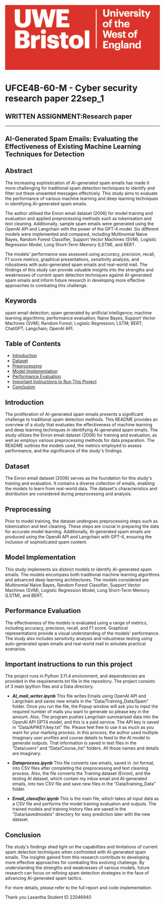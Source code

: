 <img src="./Data/uwe_top_process.jpeg">

# UFCE4B-60-M - Cyber security research paper 22sep_1

## 	WRITTEN ASSIGNMENT:Research paper
---

## AI-Generated Spam Emails: Evaluating the Effectiveness of Existing Machine Learning Techniques for Detection


## Abstract

The increasing sophistication of AI-generated spam emails has made it more challenging for traditional spam detection techniques to identify and filter out these unwanted messages effectively. This study aims to evaluate the performance of various machine learning and deep learning techniques in identifying AI-generated spam emails.

The author utilised the Enron email dataset (2006) for model training and evaluation and applied preprocessing methods such as tokenisation and text cleaning. Additionally, sample spam emails were generated using the OpenAI API and Langchain with the power of the GPT-4 model. Six different models were implemented and compared, including Multinomial Naive Bayes, Random Forest Classifier, Support Vector Machines (SVM), Logistic Regression Model, Long Short-Term Memory (LSTM), and BERT.

The models' performance was assessed using accuracy, precision, recall, F1 score metrics, graphical presentations, sensitivity analysis, and robustness with auto-generated spam emails and real-world mail. The findings of this study can provide valuable insights into the strengths and weaknesses of current spam detection techniques against AI-generated spam emails and inform future research in developing more effective approaches to combating this challenge.

## Keywords

spam email detection; spam generated by artificial intelligence; machine learning algorithms; performance evaluation; Naive Bayes; Support Vector Machines (SVM); Random Forest; Logistic Regression; LSTM; BERT; ChatGPT; Langchain; OpenAI API.

## Table of Contents

- [Introduction](#introduction)
- [Dataset](#dataset)
- [Preprocessing](#preprocessing)
- [Model Implementation](#model-implementation)
- [Performance Evaluation](#performance-evaluation)
- [Important Instructions to Run This Project](#important-instructions-to-run-this-project)
- [Conclusion](#conclusion)



## Introduction

The proliferation of AI-generated spam emails presents a significant challenge to traditional spam detection methods. This README provides an overview of a study that evaluates the effectiveness of machine learning and deep learning techniques in identifying AI-generated spam emails. The study utilizes the Enron email dataset (2006) for training and evaluation, as well as employs various preprocessing methods for data preparation. The README outlines the models used, the metrics employed to assess performance, and the significance of the study's findings.

## Dataset

The Enron email dataset (2006) serves as the foundation for this study's training and evaluation. It contains a diverse collection of emails, enabling the models to learn from real-world data. The dataset's characteristics and distribution are considered during preprocessing and analysis.

## Preprocessing

Prior to model training, the dataset undergoes preprocessing steps such as tokenization and text cleaning. These steps are crucial in preparing the data for accurate model learning. Additionally, AI-generated spam emails are produced using the OpenAI API and Langchain with GPT-4, ensuring the inclusion of sophisticated spam content.

## Model Implementation

This study implements six distinct models to identify AI-generated spam emails. The models encompass both traditional machine learning algorithms and advanced deep learning architectures. The models considered are Multinomial Naive Bayes, Random Forest Classifier, Support Vector Machines (SVM), Logistic Regression Model, Long Short-Term Memory (LSTM), and BERT.

## Performance Evaluation

The effectiveness of the models is evaluated using a range of metrics, including accuracy, precision, recall, and F1 score. Graphical representations provide a visual understanding of the models' performance. The study also includes sensitivity analysis and robustness testing using auto-generated spam emails and real-world mail to simulate practical scenarios.

## Important instructions to run this project

The project runs in Python 3.11.4 environment, and dependencies are provided in the requirements.txt file in the repository.
The project consists of 3 main Ipython files and a Data directory.

- *****AI_mail_writer.ipynb*****  This file writes Emails using OpenAI API and Langchain and saves new emails in the "Data/Training_Data/Spam" folder. Once you run the file, the Popup window will ask you to input the required number of mails you want to generate so please key in the amount. Also, The program pushes Langchain summarised data into the OpenAI API GPT4 model, and this is a paid service. The API key is saved in "Data/APIKEY/key.txt" file. Please feel free to use it as much as you want for your marking process. in this process, the author used multiple Imaginary user profiles and course details to feed to the AI model to generate outputs. That information is saved in text files in the “Data/users” and “Data/Course_list” folders. All those names and details are Imaginary.

- *****Dataprocess.ipynb***** This file converts raw emails, saved in .txt format, into CSV files after completing the preprocessing and text cleaning process. Also, the file converts the Training dataset (Enron), and the testing AI dataset, which contain my inbox email and AI-generated emails, into two CSV file and save new files in the "Data/training_Data" folder.

- *****Email_classifier.ipynb*****  This is the main file, which takes all input data as a CSV file and performs the model training evaluation and outputs. The trained models and training history files are saved in the "Data/savedmodels" directory for easy prediction later with the new dataset.

## Conclusion

The study's findings shed light on the capabilities and limitations of current spam detection techniques when confronted with AI-generated spam emails. The insights gained from this research contribute to developing more effective approaches for combating this evolving challenge. By understanding the strengths and weaknesses of various models, future research can focus on refining spam detection strategies in the face of advancing AI-generated spam tactics.

For more details, please refer to the full report and code implementation. 



Thank you
Lasantha
Student ID 22046940
